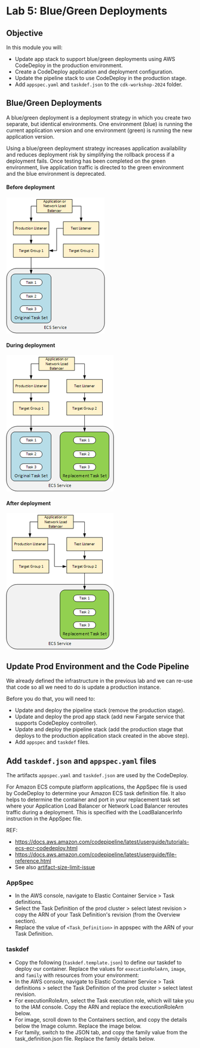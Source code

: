 # Lab 5: Blue/Green Deployments

## Objective

In this module you will:

* Update app stack to support blue/green deployments using AWS CodeDeploy in the production environment.
* Create a CodeDeploy application and deployment configuration.
* Update the pipeline stack to use CodeDeploy in the production stage.
* Add `appspec.yaml` and `taskdef.json` to the `cdk-workshop-2024` folder.

## Blue/Green Deployments

A blue/green deployment is a deployment strategy in which you create two separate, but identical environments. One environment (blue) is running the current application version and one environment (green) is running the new application version.

Using a blue/green deployment strategy increases application availability and reduces deployment risk by simplifying the rollback process if a deployment fails. Once testing has been completed on the green environment, live application traffic is directed to the green environment and the blue environment is deprecated.

#### Before deployment
![ecs-deployment-step-1.png](ecs-deployment-step-1.png)

#### During deployment
![ecs-deployment-step-2.png](ecs-deployment-step-2.png)

#### After deployment
![ecs-deployment-step-3.png](ecs-deployment-step-3.png)

## Update Prod Environment and the Code Pipeline

We already defined the infrastructure in the previous lab and we can re-use that code so all we need to do is update a production instance.

Before you do that, you will need to:

* Update and deploy the pipeline stack (remove the production stage).
* Update and deploy the prod app stack (add new Fargate service that supports CodeDeploy controller).
* Update and deploy the pipeline stack (add the production stage that deploys to the production application stack created in the above step).
* Add `appspec` and `taskdef` files.

## Add `taskdef.json` and `appspec.yaml` files

The artifacts `appspec.yaml` and `taskdef.json` are used by the CodeDeploy.

For Amazon ECS compute platform applications, the AppSpec file is used by CodeDeploy to determine your Amazon ECS task definition file. It also helps to determine the container and port in your replacement task set where your Application Load Balancer or Network Load Balancer reroutes traffic during a deployment. This is specified with the LoadBalancerInfo instruction in the AppSpec file.

REF:
* https://docs.aws.amazon.com/codepipeline/latest/userguide/tutorials-ecs-ecr-codedeploy.html
* https://docs.aws.amazon.com/codepipeline/latest/userguide/file-reference.html
* See also [artifact-size-limit-issue](../artifact-size-limit-issue)

### AppSpec

* In the AWS console, navigate to Elastic Container Service > Task definitions.
* Select the Task Definition of the prod cluster > select latest revision > copy the ARN of your Task Definition's revision (from the Overview section).
* Replace the value of `<Task_Definition>` in appspec with the ARN of your Task Definition.

### taskdef

* Copy the following (`taskdef.template.json`) to define our taskdef to deploy our container. Replace the values for `executionRoleArn`, `image`, and `family` with resources from your environment:
* In the AWS console, navigate to Elastic Container Service > Task definitions > select the Task Definition of the prod cluster > select latest revision.
* For executionRoleArn, select the Task execution role, which will take you to the IAM console. Copy the ARN and replace the executionRoleArn below.
* For image, scroll down to the Containers section, and copy the details below the Image column. Replace the image below.
* For family, switch to the JSON tab, and copy the family value from the task_definition.json file. Replace the family details below.
